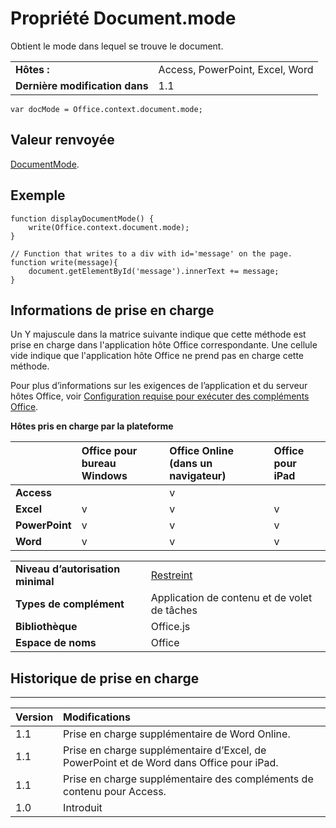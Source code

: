 
# <a name="document.mode-property"></a>Propriété Document.mode
Obtient le mode dans lequel se trouve le document.

|||
|:-----|:-----|
|**Hôtes :**|Access, PowerPoint, Excel, Word|
|**Dernière modification dans**|1.1|

```
var docMode = Office.context.document.mode;
```


## <a name="return-value"></a>Valeur renvoyée

[DocumentMode](../../reference/shared/documentmode-enumeration.md).


## <a name="example"></a>Exemple




```
function displayDocumentMode() {
    write(Office.context.document.mode);
}

// Function that writes to a div with id='message' on the page.
function write(message){
    document.getElementById('message').innerText += message; 
}
```




## <a name="support-details"></a>Informations de prise en charge


Un Y majuscule dans la matrice suivante indique que cette méthode est prise en charge dans l'application hôte Office correspondante. Une cellule vide indique que l'application hôte Office ne prend pas en charge cette méthode.

Pour plus d’informations sur les exigences de l’application et du serveur hôtes Office, voir [Configuration requise pour exécuter des compléments Office](../../docs/overview/requirements-for-running-office-add-ins.md).


**Hôtes pris en charge par la plateforme**


||**Office pour bureau Windows**|**Office Online (dans un navigateur)**|**Office pour iPad**|
|:-----|:-----|:-----|:-----|
|**Access**||v||
|**Excel**|v|v|v|
|**PowerPoint**|v|v|v|
|**Word**|v|v|v|

|||
|:-----|:-----|
|**Niveau d’autorisation minimal**|[Restreint](../../docs/develop/requesting-permissions-for-api-use-in-content-and-task-pane-add-ins.md)|
|**Types de complément**|Application de contenu et de volet de tâches|
|**Bibliothèque**|Office.js|
|**Espace de noms**|Office|

## <a name="support-history"></a>Historique de prise en charge





****


|**Version**|**Modifications**|
|:-----|:-----|
|1.1|Prise en charge supplémentaire de Word Online.|
|1.1|Prise en charge supplémentaire d’Excel, de PowerPoint et de Word dans Office pour iPad.|
|1.1|Prise en charge supplémentaire des compléments de contenu pour Access.|
|1.0|Introduit|
